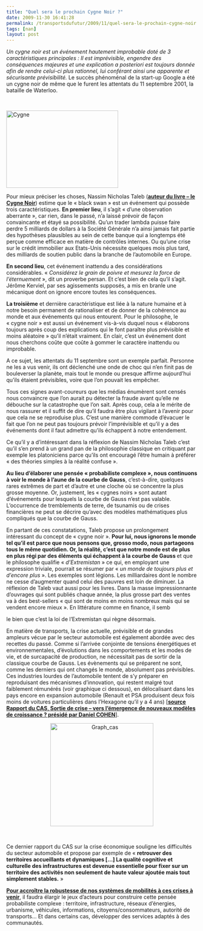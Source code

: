 ```yaml
---
title: "Quel sera le prochain Cygne Noir ?"
date: 2009-11-30 16:41:28
permalink: /transportsdufutur/2009/11/quel-sera-le-prochain-cygne-noir.html
tags: [nan]
layout: post
---
```


<p><em><span>Un cygne noir est un événement hautement improbable doté de 3 caractéristiques principales : Il est imprévisible, engendre des conséquences majeures et une explication a posteriori est toujours donnée afin de rendre celui-ci plus rationnel, lui conférant ainsi une apparente et sécurisante prévisibilité. </span></em><span>Le succès phénoménal de la start-up Google a été un cygne noir de même que le furent les attentats du 11 septembre 2001, la bataille de Waterloo</span><span>.</span></p> <p><span></span> </p> <p><span><a href="https://gabrielplassat.github.io/transportsdufutur/wp-content/uploads/sites/6/old/6a0120a66d2ad4970b012875f15486970c-pi.jpg"><img alt="Cygne" border="0" class="asset asset-image at-xid-6a0120a66d2ad4970b012875f15486970c " height="204" src="/wp-content/uploads/sites/6/old/6a0120a66d2ad4970b012875f15486970c-800wi.jpg" title="Cygne" width="295" /></a></span></p><span> <p></p></span>   <!--more-->  <p class="spip"><span>Pour mieux préciser les choses, Nassim Nicholas Taleb (<strong><a href="http://www.amazon.fr/cygne-noir-puissance-limprevisible/dp/2251443487">auteur du livre – le Cygne Noir</a></strong>) estime que le « black swan » est un événement qui possède trois caractéristiques. <strong>En premier lieu</strong>, il s’agit « d’une observation aberrante », car rien, dans le passé, n’a laissé prévoir de façon convaincante et étayé sa possibilité. Qu’un trader lambda puisse faire perdre 5 milliards de dollars à la Société Générale n’a ainsi jamais fait partie des hypothèses plausibles au sein de cette banque qui a longtemps été perçue comme efficace en matière de contrôles internes. Ou qu’une crise sur le crédit immobilier aux Etats-Unis nécessite quelques mois plus tard, des milliards de soutien public dans la branche de l’automobile en Europe.</span></p> <p class="spip"><span></span><span><strong>En second lieu</strong>, cet événement inattendu a des considérations considérables. « <em>Considérez le grain de poivre et mesurez la force de l’éternuement </em>», dit un proverbe persan. Et c’est bien de cela qu’il s’agit. Jérôme Kerviel, par ses agissements supposés, a mis en branle une mécanique dont on ignore encore toutes les conséquences. </span></p> <p class="spip"><span><strong>La troisième</strong> et dernière caractéristique est liée à la nature humaine et à notre besoin permanent de rationaliser et de donner de la cohérence au monde et aux événements qui nous entourent. Pour le philosophe, le « cygne noir » est aussi un événement vis-à-vis duquel nous « élaborons toujours après coup des explications qui le font paraître plus prévisible et moins aléatoire » qu’il n’était vraiment. En clair, c’est un événement dont nous cherchons coûte que coûte à gommer le caractère inattendu ou improbable.</span></p> <p class="spip"><span>A ce sujet, les attentats du 11 septembre sont un exemple parfait. Personne ne les a vus venir, ils ont déclenché une onde de choc qui n’en finit pas de bouleverser la planète, mais tout le monde ou presque affirme aujourd’hui qu’ils étaient prévisibles, voire que l’on pouvait les empêcher. </span></p> <p class="spip"><span>Tous ces signes avant-coureurs que les médias énumèrent sont censés nous convaincre que l’on aurait pu détecter la fraude avant qu’elle ne débouche sur la catastrophe que l’on sait. Après coup, cela a le mérite de nous rassurer et il suffit de dire qu’il faudra être plus vigilant à l’avenir pour que cela ne se reproduise plus. C’est une manière commode d’évacuer le fait que l’on ne peut pas toujours prévoir l’imprévisible et qu’il y a des événements dont il faut admettre qu’ils échappent à notre entendement.</span></p> <p class="spip"><span>Ce qu’il y a d’intéressant dans la réflexion de Nassim Nicholas Taleb c’est qu’il s’en prend à un grand pan de la philosophie classique en critiquant par exemple les platoniciens parce qu’ils ont encouragé l’être humain à préférer « des théories simples à la réalité confuse ».</span></p> <p class="spip"><strong><span>Au lieu d’élaborer une pensée « probabiliste complexe », nous continuons à voir le monde à l’aune de la courbe de Gauss</span></strong><span>, c’est-à-dire, quelques rares extrêmes de part et d’autre et une cloche où se concentre la plus grosse moyenne. Or, justement, les « cygnes noirs » sont autant d’événements pour lesquels la courbe de Gauss n’est pas valable. L’occurrence de tremblements de terre, de tsunamis ou de crises financières ne peut se décrire qu’avec des modèles mathématiques plus compliqués que la courbe de Gauss.</span></p> <p class="spip"><span>En partant de ces constatations, Taleb propose un prolongement intéressant du concept de « cygne noir ». <strong>Pour lui, nous ignorons le monde tel qu’il est parce que nous pensons que, grosso modo, nous partageons tous le même quotidien. Or, la réalité, c’est que notre monde est de plus en plus régi par des éléments qui échappent à la courbe de Gauss </strong>et que le philosophe qualifie « <em>d’Extremistan</em> » ce qui, en employant une expression triviale, pourrait se résumer par « <em>un monde de toujours plus et d’encore plus</em> ». Les exemples sont légions. Les milliardaires dont le nombre ne cesse d’augmenter quand celui des pauvres est loin de diminuer. La réflexion de Taleb vaut aussi pour les livres. Dans la masse impressionnante d’ouvrages qui sont publiés chaque année, la plus grosse part des ventes va à des best-sellers « qui sont de moins en moins nombreux mais qui se vendent encore mieux ». En littérature comme en finance, il semb

le bien que c’est la loi de l’Extremistan qui règne désormais.</span></p> <p class="spip"><span>En matière de transports, la crise actuelle, prévisible et de grandes ampleurs vécue par le secteur automobile est également abordée avec des recettes du passé. Comme si l’arrivée conjointe de tensions énergétiques et environnementales, d’évolutions dans les comportements et les modes de vie, et de surcapacité de production, ne nécessitait pas de sortir de la classique courbe de Gauss. Les évènements qui se préparent ne sont, comme les derniers qui ont changés le monde, absolument pas prévisibles. Ces industries lourdes de l’automobile tentent de s’y préparer en reproduisant des mécanismes d’innovation, qui restent malgré tout faiblement rémunérés (voir graphique ci dessous), en délocalisant dans les pays encore en expansion automobile (Renault et PSA produisent deux fois moins de voitures particulières dans l’Hexagone qu’il y a 4 ans) [<strong><a href="http://www.strategie.gouv.fr/article.php3?id_article=1064">source Rapport du CAS, <span>Sortie de crise – vers l’émergence de nouveaux modèles de croissance ? présidé par Daniel COHEN</span></a></strong>].</span></p> <p align="center" class="spip"><span><a href="https://gabrielplassat.github.io/transportsdufutur/wp-content/uploads/sites/6/old/6a0120a66d2ad4970b0120a6ef31c7970b-pi.jpg"><img alt="Graph_cas" border="0" class="asset asset-image at-xid-6a0120a66d2ad4970b0120a6ef31c7970b image-full " height="272" src="/wp-content/uploads/sites/6/old/6a0120a66d2ad4970b0120a6ef31c7970b-800wi.jpg" title="Graph_cas" /></a></span></p> <p class="spip"><br /></p> <p class="spip"><span>Ce dernier rapport du CAS sur la crise économique souligne les difficultés du secteur automobile et propose par exemple de « <strong>retrouver des territoires accueillants et dynamiques […] La qualité cognitive et culturelle des infrastructures est devenue essentielle pour fixer sur un territoire des activités non seulement de haute valeur ajoutée mais tout simplement stables.</strong> »</span></p> <p class="MsoNormal"><span><strong><a href="https://gabrielplassat.github.io/transportsdufutur/2009/11/pour-une-mobilite-plus-robuste-aux-crises-a-venir.html">Pour accroître la robustesse de nos systèmes de mobilités à ces crises à venir</a></strong>, il faudra élargir le jeux d’acteurs pour construire cette pensée probabiliste complexe : territoire, infrastructure, réseaux d’énergies, urbanisme, véhicules, informations, citoyens/consommateurs, autorité de transports… Et dans certains cas, développer des services adaptés à des communautés.</span></p> <p> </p> <p><br /></p>
